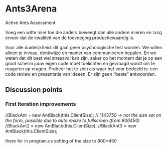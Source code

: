 # Ants3Arena

Active Ants Assessment

Voeg een witte mier toe die anders beweegt dan alle andere mieren en zorg ervoor dat de kwaliteit van de toevoeging productiewaardig is.

Voor alle duidelijkheid: dit gaat geen psychologische test worden. We willen alleen je niveau, denkwijze en manier van communiceren bepalen. En we weten dat dit best wel stressvol kan zijn, zeker op het moment dat je op een groot scherm jouw eigen code moet toelichten en gevraagd wordt om te reageren op vragen. Probeer het te zien als waar het voor bedoeld is: een code review en presentatie van ideeën. Er zijn geen “beste” antwoorden.

## Discussion points

### First Iteration improvements

//BlackAnt = new AntBlack(this.ClientSize); // 1143*750 -> not the size set on the form, possible due to auto resize to fullscreen (from 800*450)
//BlackAnt2 = new AntBlack(this.ClientSize);
//BlackAnt3 = new AntBlack(this.ClientSize);

there for in program.cs setting of the size to 800*450

